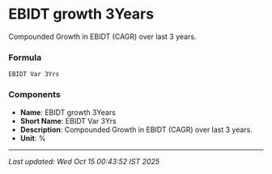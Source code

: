 # EBIDT growth 3Years
Compounded Growth in EBIDT (CAGR) over last 3 years.

### Formula
```text
EBIDT Var 3Yrs
```


### Components
- **Name**: EBIDT growth 3Years
- **Short Name**: EBIDT Var 3Yrs
- **Description**: Compounded Growth in EBIDT (CAGR) over last 3 years.
- **Unit**: %

---
*Last updated: Wed Oct 15 00:43:52 IST 2025*
